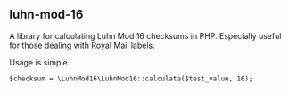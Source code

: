 luhn-mod-16
-
A library for calculating Luhn Mod 16 checksums in PHP. Especially useful for those dealing with Royal Mail labels.

Usage is simple.

    $checksum = \LuhnMod16\LuhnMod16::calculate($test_value, 16);
